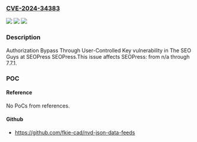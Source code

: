 ### [CVE-2024-34383](https://cve.mitre.org/cgi-bin/cvename.cgi?name=CVE-2024-34383)
![](https://img.shields.io/static/v1?label=Product&message=SEOPress&color=blue)
![](https://img.shields.io/static/v1?label=Version&message=n%2Fa%3C%3D%207.7.1%20&color=brighgreen)
![](https://img.shields.io/static/v1?label=Vulnerability&message=CWE-639%20Authorization%20Bypass%20Through%20User-Controlled%20Key&color=brighgreen)

### Description

Authorization Bypass Through User-Controlled Key vulnerability in The SEO Guys at SEOPress SEOPress.This issue affects SEOPress: from n/a through 7.7.1.

### POC

#### Reference
No PoCs from references.

#### Github
- https://github.com/fkie-cad/nvd-json-data-feeds

